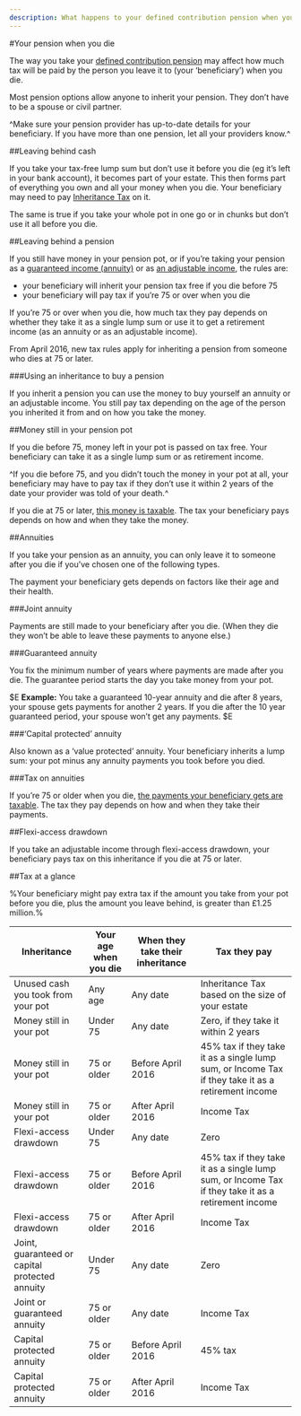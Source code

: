 ```yaml
---
description: What happens to your defined contribution pension when you die, including the tax your beneficiary pays. 
---
```


#Your pension when you die

The way you take your [defined contribution pension](/pension-types) may affect how much tax will be paid by the person you leave it to (your ‘beneficiary’) when you die.

Most pension options allow anyone to inherit your pension. They don’t have to be a spouse or civil partner.


^Make sure your pension provider has up-to-date details for your beneficiary. If you have more than one pension, let all your providers know.^


##Leaving behind cash

If you take your tax-free lump sum but don’t use it before you die (eg it’s left in your bank account), it becomes part of your estate. This then forms part of everything you own and all your money when you die. Your beneficiary may need to pay [Inheritance Tax](https://www.gov.uk/inheritance-tax/overview) on it.

The same is true if you take your whole pot in one go or in chunks but don’t use it all before you die.

##Leaving behind a pension

If you still have money in your pension pot, or if you’re taking your pension as a [guaranteed income (annuity)](/guaranteed-income) or as [an adjustable income](/adjustable-income), the rules are:


- your beneficiary will inherit your pension tax free if you die before 75
- your beneficiary will pay tax if you’re 75 or over when you die


If you’re 75 or over when you die, how much tax they pay depends on whether they take it as a single lump sum or use it to get a retirement income (as an annuity or as an adjustable income).

From April 2016, new tax rules apply for inheriting a pension from someone who dies at 75 or later.

###Using an inheritance to buy a pension

If you inherit a pension you can use the money to buy yourself an annuity or an adjustable income. You still pay tax depending on the age of the person you inherited it from and on how you take the money.

##Money still in your pension pot

If you die before 75, money left in your pot is passed on tax free. Your beneficiary can take it as a single lump sum or as retirement income.

^If you die before 75, and you didn’t touch the money in your pot at all, your beneficiary may have to pay tax if they don’t use it within 2 years of the date your provider was told of your death.^

If you die at 75 or later, [this money is taxable](/when-you-die#tax-at-a-glance). The tax your beneficiary pays depends on how and when they take the money.

##Annuities

If you take your pension as an annuity, you can only leave it to someone after you die if you’ve chosen one of the following types.

The payment your beneficiary gets depends on factors like their age and their health.

###Joint annuity

Payments are still made to your beneficiary after you die. (When they die they won’t be able to leave these payments to anyone else.)

###Guaranteed annuity

You fix the minimum number of years where payments are made after you die. The guarantee period starts the day you take money from your pot.

$E
**Example:** You take a guaranteed 10-year annuity and die after 8 years, your spouse gets payments for another 2 years.
If you die after the 10 year guaranteed period, your spouse won’t get any payments.
$E

###‘Capital protected’ annuity

Also known as a ‘value protected’ annuity. Your beneficiary inherits a lump sum: your pot minus any annuity payments you took before you died.

###Tax on annuities

If you’re 75 or older when you die, [the payments your beneficiary gets are taxable](/when-you-die#tax-at-a-glance). The tax they pay depends on how and when they take their payments.

##Flexi-access drawdown

If you take an adjustable income through flexi-access drawdown, your beneficiary pays tax on this inheritance if you die at 75 or later.
  
##Tax at a glance

%Your beneficiary might pay extra tax if the amount you take from your pot before you die, plus the amount you leave behind, is greater than £1.25 million.%

Inheritance | Your age when you die | When they take their inheritance | Tax they pay
-|-|-|-
Unused cash you took from your pot | Any age | Any date | Inheritance Tax based on the size of your estate
Money still in your pot | Under 75 | Any date | Zero, if they take it within 2 years
Money still in your pot | 75 or older | Before April 2016 | 45% tax if they take it as a single lump sum, or Income Tax if they take it as a retirement income
Money still in your pot | 75 or older | After April 2016 | Income Tax
Flexi-access drawdown | Under 75 | Any date | Zero
Flexi-access drawdown | 75 or older | Before April 2016 | 45% tax if they take it as a single lump sum, or Income Tax if they take it as a retirement income
Flexi-access drawdown | 75 or older | After April 2016 | Income Tax
Joint, guaranteed or capital protected annuity | Under 75 | Any date | Zero
Joint or guaranteed annuity | 75 or older | Any date | Income Tax
Capital protected annuity | 75 or older | Before April 2016 | 45% tax
Capital protected annuity | 75 or older | After April 2016 | Income Tax
